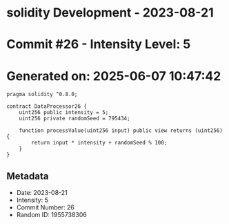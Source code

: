 ﻿# solidity Development - 2023-08-21
# Commit #26 - Intensity Level: 5
# Generated on: 2025-06-07 10:47:42
```solidity
pragma solidity ^0.8.0;

contract DataProcessor26 {
    uint256 public intensity = 5;
    uint256 private randomSeed = 795434;

    function processValue(uint256 input) public view returns (uint256) {
        return input * intensity + randomSeed % 100;
    }
}
```
## Metadata
- Date: 2023-08-21
- Intensity: 5
- Commit Number: 26
- Random ID: 1955738306
